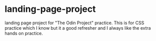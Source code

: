 # landing-page-project

landing page project for "The Odin Project" practice. This is for CSS practice which I know but it a good refresher and I always like the extra hands on practice.
